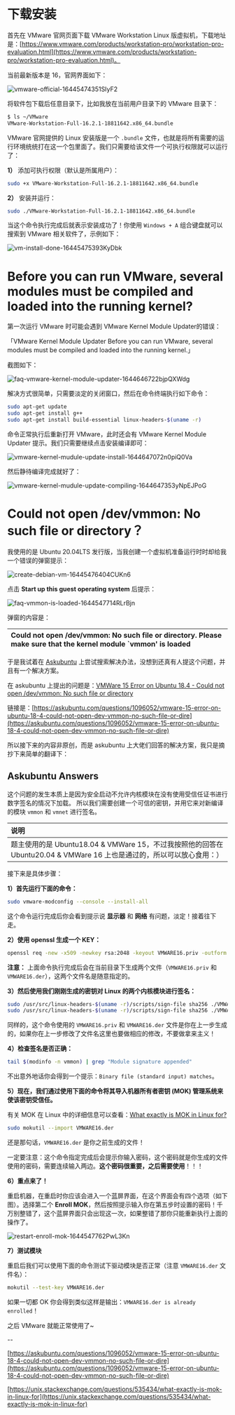 # 下载安装

首先在 VMware 官网页面下载 VMware Workstation Linux 版虚拟机，下载地址是：[https://www.vmware.com/products/workstation-pro/workstation-pro-evaluation.html](https://www.vmware.com/products/workstation-pro/workstation-pro-evaluation.html)。

当前最新版本是 16，官网界面如下：

![vmware-official-16445474351SIyF2](http://linux-media.knowledge.ituknown.cn/VirtualMachine/VMware/vmware-official-16445474351SIyF2.png)

将软件包下载后任意目录下，比如我放在当前用户目录下的 VMware 目录下：

```bash
$ ls ~/VMware
VMware-Workstation-Full-16.2.1-18811642.x86_64.bundle
```

VMware 官网提供的 Linux 安装版是一个 `.bundle` 文件，也就是将所有需要的运行环境统统打在这一个包里面了。我们只需要给该文件一个可执行权限就可以运行了：

**1）** 添加可执行权限（默认是所属用户）：

```bash
sudo +x VMware-Workstation-Full-16.2.1-18811642.x86_64.bundle
```

**2）** 安装并运行：


```bash
sudo ./VMware-Workstation-Full-16.2.1-18811642.x86_64.bundle
```

当这个命令执行完成后就表示安装成功了！你使用 `Windows + A` 组合键盘就可以搜索到 VMware 相关软件了，示例如下：


![vm-install-done-16445475393KyDbk](http://linux-media.knowledge.ituknown.cn/VirtualMachine/VMware/vm-install-done-16445475393KyDbk.png)


# Before you can run VMware, several modules must be compiled and loaded into the running kernel?

第一次运行 VMware 时可能会遇到 VMware Kernel Module Updater的错误：

「VMware Kernel Module Updater
Before you can run VMware, several modules must be compiled and loaded into the running kernel.」

截图如下：

![faq-vmware-kernel-module-updater-1644646722bjpQXWdg](http://linux-media.knowledge.ituknown.cn/VirtualMachine/VMware/faq-vmware-kernel-module-updater-1644646722bjpQXWdg.png)

解决方式很简单，只需要淡定的关闭窗口，然后在命令终端执行如下命令：

```bash
sudo apt-get update
sudo apt-get install g++
sudo apt-get install build-essential linux-headers-$(uname -r)
```

命令正常执行后重新打开 VMware，此时还会有 VMware Kernel Module Updater 提示。我们只需要继续点击安装编译即可：

![vmware-kernel-mudule-update-install-1644647072n0piQ0Va](http://linux-media.knowledge.ituknown.cn/VirtualMachine/VMware/vmware-kernel-mudule-update-install-1644647072n0piQ0Va.png)

然后静待编译完成就好了：

![vmware-kernel-mudule-update-compiling-1644647353yNpEJPoG](http://linux-media.knowledge.ituknown.cn/VirtualMachine/VMware/vmware-kernel-mudule-update-compiling-1644647353yNpEJPoG.png)


# Could not open /dev/vmmon: No such file or directory？

我使用的是 Ubuntu 20.04LTS 发行版，当我创建一个虚拟机准备运行时时却给我一个错误的弹窗提示：

![create-debian-vm-16445476404CUKn6](http://linux-media.knowledge.ituknown.cn/VirtualMachine/VMware/create-debian-vm-16445476404CUKn6.png)


点击 **Start up this guest operating system** 后提示：

![faq-vmmon-is-loaded-1644547714RLrBjn](http://linux-media.knowledge.ituknown.cn/VirtualMachine/VMware/faq-vmmon-is-loaded-1644547714RLrBjn.png)

弹窗的内容是：

| Could not open /dev/vmmon: No such file or directory. Please make sure that the kernel module `vmmon' is loaded |
| :--- |


于是我试着在 [Askubuntu](https://askubuntu.com/) 上尝试搜索解决办法，没想到还真有人提这个问题，并且有一个解决方案。


在 askubuntu 上提出的问题是：[VMWare 15 Error on Ubuntu 18.4 - Could not open /dev/vmmon: No such file or directory](https://askubuntu.com/questions/1096052/vmware-15-error-on-ubuntu-18-4-could-not-open-dev-vmmon-no-such-file-or-dire)


链接是：[https://askubuntu.com/questions/1096052/vmware-15-error-on-ubuntu-18-4-could-not-open-dev-vmmon-no-such-file-or-dire](https://askubuntu.com/questions/1096052/vmware-15-error-on-ubuntu-18-4-could-not-open-dev-vmmon-no-such-file-or-dire)


所以接下来的内容非原创，而是 askubuntu 上大佬们回答的解决方案，我只是摘抄下来简单的翻译下：


## Askubuntu Answers

这个问题的发生本质上是因为安全启动不允许内核模块在没有使用受信任证书进行数字签名的情况下加载。 所以我们需要创建一个可信的密钥，并用它来对新编译的模块 `vmmon` 和 `vmnet` 进行签名。


| **说明** |
| :--- |
| 题主使用的是 Ubuntu18.04 & VMWare 15，不过我按照他的回答在 Ubuntu20.04 & VMWare 16 上也是通过的，所以可以放心食用：） |


接下来是具体步骤：


**1）首先运行下面的命令：**

```bash
sudo vmware-modconfig --console --install-all
```

这个命令运行完成后你会看到提示说 **显示器** 和 **网络** 有问题，淡定！接着往下走。

**2）使用 openssl 生成一个 KEY：**

```bash
openssl req -new -x509 -newkey rsa:2048 -keyout VMWARE16.priv -outform DER -out VMWARE16.der -nodes -days 36500 -subj "/CN=VMWARE/"
```

**注意：** 上面命令执行完成后会在当前目录下生成两个文件（`VMWARE16.priv` 和 `VMWARE16.der`），这两个文件名是随意指定的。


**3）然后使用我们刚刚生成的密钥对 Linux 的两个内核模块进行签名：**

```bash
sudo /usr/src/linux-headers-$(uname -r)/scripts/sign-file sha256 ./VMWARE16.priv ./VMWARE16.der $(modinfo -n vmmon)
sudo /usr/src/linux-headers-$(uname -r)/scripts/sign-file sha256 ./VMWARE16.priv ./VMWARE16.der $(modinfo -n vmnet)
```

同样的，这个命令使用的 `VMWARE16.priv` 和 `VMWARE16.der` 文件是你在上一步生成的，如果你在上一步修改了文件名这里也要做相应的修改，不要做拿来主义！

**4）检查签名是否正确：**

```bash
tail $(modinfo -n vmmon) | grep "Module signature appended"
```

不出意外地话你会得到一个提示：`Binary file (standard input) matches`。

**5）现在，我们通过使用下面的命令将其导入机器所有者密钥 (MOK) 管理系统来使该密钥受信任。**

有关 MOK 在 Linux 中的详细信息可以查看：[What exactly is MOK in Linux for?](https://unix.stackexchange.com/questions/535434/what-exactly-is-mok-in-linux-for)

```bash
sudo mokutil --import VMWARE16.der
```

还是那句话，`VMWARE16.der` 是你之前生成的文件！

一定要注意：这个命令指定完成后会提示你输入密码，这个密码就是你生成的文件使用的密码，需要连续输入两边。**这个密码很重要，之后需要使用**！！！

**6）重点来了！**

重启机器，在重启时你应该会进入一个蓝屏界面，在这个界面会有四个选项（如下图）。选择第二个 **Enroll MOK**，然后按照提示输入你在第五步时设置的密码！千万别整错了，这个蓝屏界面只会出现这一次，如果整错了那你只能重新执行上面的操作了。

![restart-enroll-mok-1644547762PwL3Kn](http://linux-media.knowledge.ituknown.cn/VirtualMachine/VMware/restart-enroll-mok-1644547762PwL3Kn.png)

**7）测试模块**

重启后我们可以使用下面的命令测试下驱动模块是否正常（注意 `VMWARE16.der` 文件名）：

```bash
mokutil --test-key VMWARE16.der
```

如果一切都 OK 你会得到类似这样是输出：`VMWARE16.der is already enrolled`！

之后 VMware 就能正常使用了~


--


[https://askubuntu.com/questions/1096052/vmware-15-error-on-ubuntu-18-4-could-not-open-dev-vmmon-no-such-file-or-dire](https://askubuntu.com/questions/1096052/vmware-15-error-on-ubuntu-18-4-could-not-open-dev-vmmon-no-such-file-or-dire)


[https://unix.stackexchange.com/questions/535434/what-exactly-is-mok-in-linux-for](https://unix.stackexchange.com/questions/535434/what-exactly-is-mok-in-linux-for)
